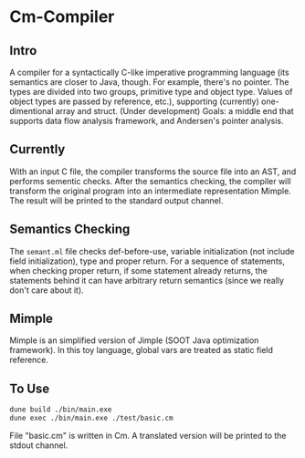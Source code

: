 # Cm-Compiler
## Intro
A compiler for a syntactically C-like imperative programming language (its semantics are closer to Java, though. For example, there's no pointer. The types are divided into two groups, primitive type and object type. Values of object types are passed by reference, etc.), supporting (currently) one-dimentional array and struct. (Under development) Goals: a middle end that supports data flow analysis framework, and Andersen's pointer analysis.

## Currently
With an input C file, the compiler transforms the source file into an AST, and performs sementic checks. After the semantics checking, the compiler will transform the original program into an intermediate representation Mimple. The result will be printed to the standard output channel.

## Semantics Checking
The `semant.ml` file checks def-before-use, variable initialization (not include field initialization), type and proper return. For a sequence of statements, when checking proper return, if some statement already returns, the statements behind it can have arbitrary return semantics (since we really don't care about it).

## Mimple
Mimple is an simplified version of Jimple (SOOT Java optimization framework). In this toy language, global vars are treated as static field reference.

## To Use
```bash
dune build ./bin/main.exe
dune exec ./bin/main.exe ./test/basic.cm
```
File "basic.cm" is written in Cm. A translated version will be printed to the stdout channel.
